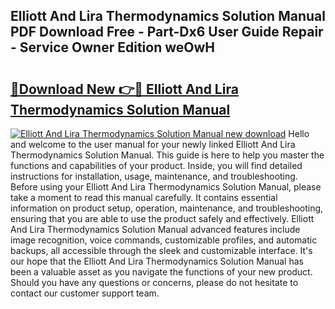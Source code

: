 ## Elliott And Lira Thermodynamics Solution Manual PDF Download Free - Part-Dx6 User Guide Repair - Service Owner Edition weOwH

# <h2><a href="http://bc80357.oget.top/?id=Elliott+And+Lira+Thermodynamics+Solution+Manual">🔗Download New 👉🔴 Elliott And Lira Thermodynamics Solution Manual</a></h2>

[![Elliott And Lira Thermodynamics Solution Manual new download](https://i.imgur.com/5g1atiW.png)](http://bc80357.oget.top/?id=Elliott+And+Lira+Thermodynamics+Solution+Manual)
Hello and welcome to the user manual for your newly linked Elliott And Lira Thermodynamics Solution Manual. This guide is here to help you master the functions and capabilities of your product. Inside, you will find detailed instructions for installation, usage, maintenance, and troubleshooting. Before using your Elliott And Lira Thermodynamics Solution Manual, please take a moment to read this manual carefully. It contains essential information on product setup, operation, maintenance, and troubleshooting, ensuring that you are able to use the product safely and effectively. Elliott And Lira Thermodynamics Solution Manual advanced features include image recognition, voice commands, customizable profiles, and automatic backups, all accessible through the sleek and customizable interface. It's our hope that the Elliott And Lira Thermodynamics Solution Manual has been a valuable asset as you navigate the functions of your new product. Should you have any questions or concerns, please do not hesitate to contact our customer support team.
